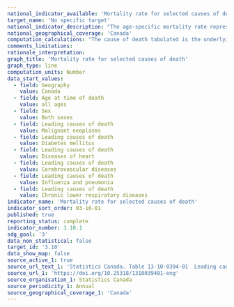 ```yaml
---
national_indicator_available: 'Mortality rate for selected causes of death'
target_name: 'No specific target'
national_indicator_description: "The age-specific mortality rate represents the number of deaths in a particular age group during a given year per 100,000 population in the same age group of the same year."
national_geographical_coverage: 'Canada' 
computation_calculations: "The cause of death tabulated is the underlying cause of death. This is defined as (a) the disease or injury which initiated the train of events leading directly to death, or (b) the circumstances of the accident or violence which produced the fatal injury. The underlying cause is selected from the conditions listed on the medical certificate of cause of death. The World Health Organization (WHO), International Statistical Classification of Diseases and Related Health Problems, 10th Revision (ICD-10) is used."
comments_limitations:
rationale_interpretation:
graph_title: 'Mortality rate for selected causes of death'
graph_type: line
computation_units: Number
data_start_values:
  - field: Geography
    value: Canada
  - field: Age at time of death
    value: all ages
  - field: Sex
    value: Both sexes
  - field: Leading causes of death
    value: Malignant neoplasms
  - field: Leading causes of death
    value: Diabetes mellitus
  - field: Leading causes of death
    value: Diseases of heart
  - field: Leading causes of death
    value: Cerebrovascular diseases
  - field: Leading causes of death
    value: Influenza and pneumonia
  - field: Leading causes of death
    value: Chronic lower respiratory diseases
indicator_name: 'Mortality rate for selected causes of death'
indicator_sort_order: 03-10-01
published: true
reporting_status: complete
indicator_number: 3.10.1
sdg_goal: '3'
data_non_statistical: false
target_id: '3.10'
data_show_map: false
source_active_1: true
source_url_text_1: 'Statistics Canada. Table 13-10-0394-01  Leading causes of death, total population, by age group'
source_url_1: 'https://doi.org/10.25318/1310039401-eng'
source_organisation_1: Statistics Canada
source_periodicity_1: Annual
source_geographical_coverage_1: 'Canada'
---
```

